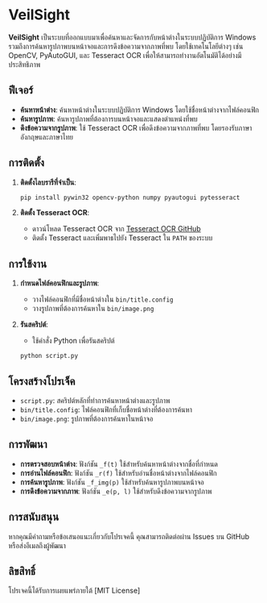 # VeilSight

**VeilSight** เป็นระบบที่ออกแบบมาเพื่อค้นหาและจัดการกับหน้าต่างในระบบปฏิบัติการ Windows รวมถึงการค้นหารูปภาพบนหน้าจอและการดึงข้อความจากภาพที่พบ โดยใช้เทคโนโลยีต่างๆ เช่น OpenCV, PyAutoGUI, และ Tesseract OCR เพื่อให้สามารถทำงานอัตโนมัติได้อย่างมีประสิทธิภาพ

## ฟีเจอร์

- **ค้นหาหน้าต่าง**: ค้นหาหน้าต่างในระบบปฏิบัติการ Windows โดยใช้ชื่อหน้าต่างจากไฟล์คอนฟิก
- **ค้นหารูปภาพ**: ค้นหารูปภาพที่ต้องการบนหน้าจอและแสดงตำแหน่งที่พบ
- **ดึงข้อความจากรูปภาพ**: ใช้ Tesseract OCR เพื่อดึงข้อความจากภาพที่พบ โดยรองรับภาษาอังกฤษและภาษาไทย

## การติดตั้ง

1. **ติดตั้งไลบรารีที่จำเป็น**:

    ```bash
    pip install pywin32 opencv-python numpy pyautogui pytesseract
    ```

2. **ติดตั้ง Tesseract OCR**:

    - ดาวน์โหลด Tesseract OCR จาก [Tesseract OCR GitHub](https://github.com/tesseract-ocr/tesseract)
    - ติดตั้ง Tesseract และเพิ่มพาธไปยัง Tesseract ใน `PATH` ของระบบ

## การใช้งาน

1. **กำหนดไฟล์คอนฟิกและรูปภาพ**:
    - วางไฟล์คอนฟิกที่มีชื่อหน้าต่างใน `bin/title.config`
    - วางรูปภาพที่ต้องการค้นหาใน `bin/image.png`

2. **รันสคริปต์**:
    - ใช้คำสั่ง Python เพื่อรันสคริปต์

    ```bash
    python script.py
    ```

## โครงสร้างโปรเจ็ค

- `script.py`: สคริปต์หลักที่ทำการค้นหาหน้าต่างและรูปภาพ
- `bin/title.config`: ไฟล์คอนฟิกที่เก็บชื่อหน้าต่างที่ต้องการค้นหา
- `bin/image.png`: รูปภาพที่ต้องการค้นหาในหน้าจอ

## การพัฒนา

- **การตรวจสอบหน้าต่าง**: ฟังก์ชัน `_f(t)` ใช้สำหรับค้นหาหน้าต่างจากชื่อที่กำหนด
- **การอ่านไฟล์คอนฟิก**: ฟังก์ชัน `_r(f)` ใช้สำหรับอ่านชื่อหน้าต่างจากไฟล์คอนฟิก
- **การค้นหารูปภาพ**: ฟังก์ชัน `_f_img(p)` ใช้สำหรับค้นหารูปภาพบนหน้าจอ
- **การดึงข้อความจากภาพ**: ฟังก์ชัน `_e(p, l)` ใช้สำหรับดึงข้อความจากรูปภาพ

## การสนับสนุน

หากคุณมีคำถามหรือข้อเสนอแนะเกี่ยวกับโปรเจคนี้ คุณสามารถติดต่อผ่าน Issues บน GitHub หรือส่งอีเมลถึงผู้พัฒนา

## ลิขสิทธิ์

โปรเจคนี้ได้รับการเผยแพร่ภายใต้ [MIT License]
